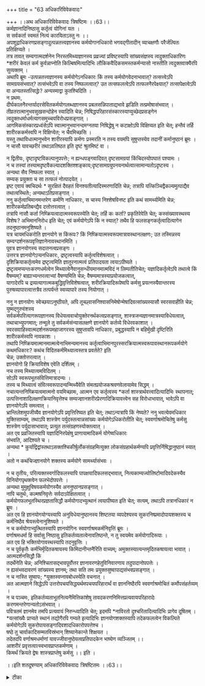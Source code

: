 +++
title = "63 अधिकारिविवेकवादः"

+++
।।अथ अधिकारिविवेकवादः त्रिषष्टिमः ।।63।।  
कर्मज्ञानादिनिष्ठासु कर्तृत्वं योगिनां यतः ।  
 स सर्वकर्ता स्वमतं नित्यं कारयिताऽस्तु नः ।।  
अपशूद्राधिकरणप्रसङ्गादुत्पन्नतत्त्वज्ञानस्य कर्मयोगानधिकारो भगवद्गीतादीन् व्याचक्षणौः परैर्जल्पितः प्रतिक्षिप्यते ।  
 तत्र तावत् सम्यगात्मदर्शनेन निरस्तमिथ्याज्ञानस्य प्रव्रज्यां प्रविष्टस्यापि सांख्यसंज्ञस्य त्वदुक्ताधिकारिणः *शरीरं केवलं कर्म कुर्वन्नाप्नोति किल्बिषमित्यादिभिः लौकिकवैदिकसमस्तकर्मन्यासो नास्तीति त्वदुक्तवाक्यैरपि सुव्यक्तम् ।  
 अथापि ब्रूमः -उत्पन्नतत्त्वज्ञानस्य कर्मयोगेऽनधिकारः किं तस्य कर्मयोगवेदनाभावात्? तत्सत्त्वेऽपि सामग्रयसंभवात्? तत्संभवेऽपि वा तस्य निष्फलत्वात्? उत तत्सफलत्वेऽपि तत्फलनैरपेक्ष्यात्? तत्सापेक्षत्वेऽपि वा अन्यतस्तत्सिद्धेः? अन्यस्माद्वा कुतश्चिदिति ।  
 न प्रथमः,   
दीर्घकालनैरन्तर्यादरसेवितकर्मयोगलब्धज्ञानस्य प्रबलसन्निपाताद्यभावे झडिति तत्प्रमोषासंभवात् ।  
 तीव्रतरात्मानुभवसुखसन्दोहेन स्यादिति चेन्न; निषिद्धपरिहारसंस्कारस्याप्युच्छेदप्रसङ्गेन त्वदुक्तधर्माधर्मत्यागसमुच्चयविरोधप्रसङ्गात् ।  
 आगमिकसंस्कारप्रध्वंसेऽपि स्वात्मानुभवानन्दमग्नतया निषिद्धेषु न कटाक्षोऽपि विक्षिप्यत इति चेत्; हन्तैवं तर्हि शारीरककर्मस्वपि न विक्षिप्येत; न चैवमिच्छसि ।  
 यस्तु तथाविधात्मानुभवेन शारीरस्यापि कर्मणः प्रस्मरति न तस्य वयमपि सुषुप्तस्येव तदानीं कर्मानुष्ठानं ब्रूमः ।  
 न चासौ यावच्छरीरं तथाऽवतिष्ठत इति दृष्टं श्रुतमिष्टं वा ।  
  
न द्वितीयः, दृष्टादृष्टविकल्पानुपपत्तेः; न ह्यन्धपङ्गवादिवत् दृष्टसामग्रयां किंचिदस्योपघातं पश्यामः ।  
 न च तस्यां तस्यामदृष्टवैकल्यादशक्तिश्शङ्काय;दृष्टसामग्रयुपनयनार्थत्वात्सामान्यतोऽदृष्टस्य ।  
 अन्यथा सैव निष्फला स्यात् ।  
 सम्यक् प्रयुक्ता च सा तत्फलं नोत्पादयेत् ।  
 इष्ट एवायं क्वचिदर्थः * सुरक्षितं दैवहतं विनश्यतीत्यादिस्मरणादिति चेन्न; तत्रापि यत्किञ्चिद्वैकल्यमुत्पाद्यैव तथात्वस्थितेः; अन्यथाऽतिप्रसङ्गात् ।  
 ननु कर्तृत्वाभिमानमन्तरेण कर्मणि नाधिकारः, स चास्य निश्शेषविनष्ट इति कथं सामर्थ्यमिति चेन्न; शारीरकर्मप्रतिबन्द्यैव दत्तोत्तरत्वात् ।  
 तत्रापि नासौ कर्ता निष्क्रियत्वादात्मस्वरूपस्येति चेत्; तर्हि कः कर्ता? प्रकृतिरेवेति चेत्; कस्संख्यावस्थस्य विशेषः? अभिमाननिरोध इति चेत्; एवं कर्मयोगेऽपि किं न स्यात्? तथैव हि फलसङ्गकर्तृत्वादित्यागेन तदनुष्ठानमनुशिष्यते ।  
 यत्र चायमधिकरोति ज्ञानयोगे स किंरूपः? किं निष्क्रियात्मस्वरूपमात्रावस्थानलक्षणः; उत तस्मिन्नस्य सम्यग्दर्शनरूपवृत्तिज्ञानेनावस्थानमिति ।  
 पूवत्र ज्ञानयोगस्य सदातनत्वप्रसङ्गः ।  
 उत्तरत्र ज्ञानयोगेऽप्यनधिकारः, द्रष्टृत्वस्यापि कर्तृत्वविशेषत्वात् ।  
 दृशिक्रियाकर्तृत्वमेव द्रष्टृत्वमिति ज्ञातुरनात्मत्वं प्रतिपादयता त्वयाऽपीष्यते ।  
 द्रष्टृत्वमप्यन्तःकरणधर्मत्वेन मिथ्यात्वेनैवानुसन्धीयमानमात्मविदं न लिम्पतीतिचेत्; यज्ञादिकर्तृत्वेऽपि तथात्वे किं वैषम्यम्? बाह्याभ्यन्तरत्वाभ्यां वैषण्यमिति चेन्न; वैषम्यमात्रस्याप्रयोजकत्वात्,   
यागादेरपि च द्रव्यत्यागात्मकबुद्धिवृत्तिविशेषत्वात्, शरीरक्रियादिरूपेष्वपि कर्मसु प्रयत्नस्यैवान्तरस्य पुरुषव्यापारत्वात्तत्रैव तत्पर्यन्ते स्वव्यापारे तस्य नियोगात् ।  
  
ननु न ज्ञानयोगः स्वेच्छयाऽनुष्ठीयते, अपि तूच्छ्वासनिश्वासनिमेषोन्मेषादिवत्सांख्यस्यासौ स्वरसवाहीति चेन्न; युष्मद्गुरुवंशस्य   
सर्वकर्मपरित्यागरूपज्ञानस्य विधेयत्ववाचोयुक्तेरनर्थकत्वप्रसङ्गात्, शास्त्रजन्यज्ञानमात्रस्याविधेयत्वात्, तथाचाभ्युपगमात्; तन्मूले तु सर्वकर्मसंन्यासलक्षणे ज्ञानयोगे कर्तव्ये विधेरवकाशात् ।  
 स्वरसवाहिस्वात्मदर्शनरूपमहाजागरस्य सुषुप्तावपि नाधिकारः, प्रबुद्धस्यापि न बहिर्मुखी दृष्टिरिति शारीरकर्मस्वपि नावकाशः ।  
 तथापि निष्क्रियमात्मानमात्मत्वेनाभिमन्यमानस्य कर्तृत्वाभिमानपुरस्सरक्रियात्मस्वरूपावस्थानरूपकर्मयोगे कथमधिकारः? कथंच विदितकर्ममिथ्यात्वस्तत्र प्रवर्तते? इति   
चेन्न; उक्तोत्तरत्वात् ।  
 ज्ञानयोगो हि क्रियाविशेष एवेति दर्शितम् ।  
 नच तस्य मिथ्यात्वमविदितम् ।  
 सोऽपि स्वरूपभूतसंवित्तिमात्रादन्यः ।  
 तस्य च मिथ्यात्वं संवित्स्वरूपादन्यन्मिथ्यैवेति संमतप्रयोजकश्रवणवेलायामेव सिद्धम् ।  
 नचात्यन्तनिष्क्रियत्वमात्मनो वयमिच्छामः, आत्मन एव कर्तृत्वस्य *कर्ता शास्त्रार्थवत्त्वादित्यादिभिः स्थापनात्; उत्पत्तिनाशादिलक्षणक्रियानिवृत्तेश्च सम्यज्ज्ञानशरीरप्रेरणादिक्रियावत्त्वेन सह विरोधाभावात्, भावेऽपि वा ज्ञानयोगेऽपि समत्वात् ।  
 भ्रान्तिलेशमुपजीव्यैव ज्ञानयोगेऽपि प्रवृत्तिरिष्यत इति चेत्; तथाऽन्यत्रापि किं नेष्यते? ननु भवत्येवमधिकार युक्तिसाम्यम्, तथाऽपि शास्त्रेण पर्युदस्तत्वान्नसांख्यः कर्मयोगेऽधिकरोतीति चेत्; स्ववर्णाश्रमोचितेषु कर्मसु शास्त्रेण पर्युदासाभावात्; प्रत्युत तत्संग्रहणस्योक्तत्वात् ।  
 अत एव प्रव्रजितस्यापि यज्ञादिनिरपेक्षेषु प्राणायामादिकर्म योगेष्वधिकारः   
संभवति, आदिश्यते च ।  
 अन्यथा * कुर्याद्विद्वांस्तथाऽसक्तश्चिकीर्षुर्लोकसंग्रहमित्युक्त लोकसंग्रहार्थकर्मण्यपि प्रवृत्तिर्निषिद्धानुष्ठानं स्यात् ।  
 अतो न कथंचिज्ज्ञानयोगे शक्तस्य कर्मयोगे सामर्थ्यासंभवः ।  
  
न च तृतीयः, परित्यक्तस्वर्गादिफलस्यापि पापक्षयादिफलसद्भावात्, नित्यकाम्यज्योतिष्टोमादिवदेकस्यैव विनियोगपृथक्त्वेन फलभेदोपपत्तेः ।  
 अन्यथा मुमुक्षुविषयकर्मयोगस्यैव अननुष्ठानप्रसङ्गात् ।  
 नापि चतुर्थः, कल्मषनिवृत्तेः सर्वदाऽपेक्षितत्वात् ।  
 कर्मयोगफलभूतस्थिरप्रज्ञतासिद्धौ कर्मयोगादभ्युत्थानं त्वयापीष्यत इति चेत्; सत्यम्, तथाऽपि तत्रानधिकारं न ब्रूमः ।  
 अत एव हि ज्ञानयोगयोग्यस्यापि अनुविधेयानुष्ठानस्य शिष्टतया व्यपदेश्यस्य सुकरनिष्प्रमादोपायशक्तस्य च कर्मनिष्ठैव श्रेयस्त्वेनानुशिष्यते ।  
 न च कर्मयोगाभ्युत्थितस्यापि ज्ञानयोगिनः स्ववर्णाश्रमकर्मनिवृत्तिं ब्रूमः ।  
 वर्णाश्रमधर्मा हि सर्वासु निष्ठासु इतिकर्तव्यतात्वेनावतिष्ठन्ते, न तु स्वयमेव कर्मयोगादिरूपाः ।  
 अत एव हि भक्तियोगावस्थस्यापि तदनुवृत्तिः ।  
 न च पूर्वकृतैः कर्मभिर्मृदितकषायस्य किमिदानीन्तनैरिति वाच्यम्; अमुक्तस्यात्यन्तमृदितकषायत्वा भावात् ।  
 आत्मदर्शनसिद्धौ किं   
तदर्थेनेति चेन्न; अनिश्चितासद्भावपूर्वोत्तर ज्ञानावरणहेतुविनिवारणाय तदुपादानोपपत्तेः ।  
 न ह्यसंभवदावरणं सांख्यस्य ज्ञानम्; तथा सति तमः प्रयुक्तसुष्वापाद्यसंभवप्रसङ्गात् ।  
 न च नास्ति सुष्वापः; *युक्तस्वप्नावबोधस्येति वचनात् ।  
 अत आत्मज्ञाने सिद्धेऽपि उत्तरोपचयसिद्ध्यर्थमपचयपरिहारार्थं वा ज्ञाननिष्ठैरपि स्ववर्णाश्रमोचितं कर्मोपसंहर्तव्यम् ।  
 न च पञ्चमः, इतिकर्तव्यताभूतनित्यनैमित्तिकांशेषु तावदकरणनिमित्तप्रत्यवायपरिहारादेः करणमन्तरेणान्यतोऽसंभवात् ।  
 पवित्रतमं ज्ञानमेव तमपि प्रत्यवायं निरुन्ध्यादिति चेत्; इदमपि *नाविरतो दुश्चरितादित्यादिभिः प्रागेव दूषितम् ।  
 *यत्सांख्यैः प्राप्यते स्थानं तद्योगैरपि गम्यते इत्यादिभिः ज्ञानयोगशक्तस्यापि तदेकफलत्वेन विकल्पिते कर्मयोगेऽपि सुकरोपायसङ्गादिवशादधिकारोपपत्तेश्च ।  
 षष्ठे तु चार्वाकादिसम्मतविस्रंभान् शिष्यानेकान्ते शिक्षयत ।  
 तदेतदपि वर्णाश्रमधर्माणां यावज्जीवानुष्ठेयत्वप्रतिपादकेन भाष्येण व्यञ्जितम् ।।  
आशरीरं प्रवृत्तत्वात्स्वभावप्राप्तकर्मणाम् ।  
 किमर्थं क्रियते द्वेषः शास्त्रप्राप्तेषु कर्मसु ।। इति ।  
  
।।इति शतदूषण्याम् अधिकारिविवेकवादः त्रिषष्टितमः ।।63।।

<details><summary>टीका</summary>


</details>


